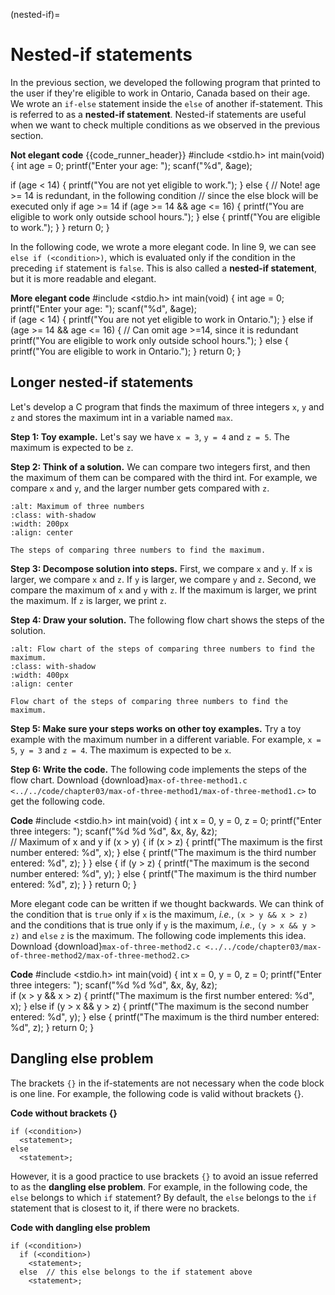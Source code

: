 (nested-if)=
# Nested-if statements

In the previous section, we developed the following program that printed to the user if they're eligible to work in Ontario, Canada based on their age. We wrote an `if-else` statement inside the `else` of another if-statement. This is referred to as a **nested-if statement**. Nested-if statements are useful when we want to check multiple conditions as we observed in the previous section.

**Not elegant code**
{{code_runner_header}}
<code-runner language="c" input="4"
output="Enter your age: <b>4</b>
You are not yet eligible to work.">
#include <stdio.h>
int main(void) {
  int age = 0;
  printf("Enter your age: ");
  scanf("%d", &age);

  if (age < 14) {
    printf("You are not yet eligible to work.");
  } else {
    // Note! age >= 14 is redundant, in the following condition
    // since the else block will be executed only if age >= 14
    if (age >= 14 && age <= 16) {
      printf("You are eligible to work only outside school hours.");
    } else {
      printf("You are eligible to work.");
    }
  }
  return 0;
}
</code-runner>

In the following code, we wrote a more elegant code. In line 9, we can see `else if (<condition>)`, which is evaluated only if the condition in the preceding `if` statement is `false`. This is also called a **nested-if statement**, but it is more readable and elegant. 

**More elegant code**
<code-runner language="c" input="4" highlight-lines="9"
output="Enter your age: <b>4</b>
You are not yet eligible to work.">
#include <stdio.h>
int main(void) {
  int age = 0;
  printf("Enter your age: ");
  scanf("%d", &age);
<br>
  if (age < 14) {
    printf("You are not yet eligible to work in Ontario.");
  } else if (age >= 14 &&
             age <= 16) {  // Can omit age >=14, since it is redundant
    printf("You are eligible to work only outside school hours.");
  } else {
    printf("You are eligible to work in Ontario.");
  }
  return 0;
}
</code-runner>

## Longer nested-if statements

Let's develop a C program that finds the maximum of three integers `x`, `y` and `z` and stores the maximum int in a variable named `max`.

**Step 1: Toy example.** Let's say we have `x = 3`, `y = 4` and `z = 5`. The maximum is expected to be `z`.

**Step 2: Think of a solution.** We can compare two integers first, and then the maximum of them can be compared with the third int. For example, we compare `x` and `y`, and the larger number gets compared with `z`.

```{figure} ./images/max-of-3.png
:alt: Maximum of three numbers
:class: with-shadow
:width: 200px
:align: center

The steps of comparing three numbers to find the maximum.
``` 

**Step 3: Decompose solution into steps.** First, we compare `x` and `y`. If `x` is larger, we compare `x` and `z`. If `y` is larger, we compare `y` and `z`. Second, we compare the maximum of `x` and `y` with `z`. If the maximum is larger, we print the maximum. If `z` is larger, we print `z`. 

**Step 4: Draw your solution.** The following flow chart shows the steps of the solution.

```{figure} ./images/flow-chart-max-of-3.png
:alt: Flow chart of the steps of comparing three numbers to find the maximum.
:class: with-shadow
:width: 400px
:align: center

Flow chart of the steps of comparing three numbers to find the maximum.
```

**Step 5: Make sure your steps works on other toy examples.** Try a toy example with the maximum number in a different variable. For example, `x = 5`, `y = 3` and `z = 4`. The maximum is expected to be `x`.

**Step 6: Write the code.** The following code implements the steps of the flow chart. Download {download}`max-of-three-method1.c <../../code/chapter03/max-of-three-method1/max-of-three-method1.c>` to get the following code.

**Code**
<code-runner language="c" input="5 3 4"
output="Enter three integers: <b>5 3 4</b>
The maximum is the first number entered: 5">
#include <stdio.h>
int main(void) {
  int x = 0, y = 0, z = 0;
  printf("Enter three integers: ");
  scanf("%d %d %d", &x, &y, &z);
<br>
  // Maximum of x and y
  if (x > y) {
    if (x > z) {
      printf("The maximum is the first number entered: %d", x);
    } else {
      printf("The maximum is the third number entered: %d", z);
    }
  } else {
    if (y > z) {
      printf("The maximum is the second number entered: %d", y);
    } else {
      printf("The maximum is the third number entered: %d", z);
    }
  }
  return 0;
}
</code-runner>

More elegant code can be written if we thought backwards. We can think of the condition that is `true` only if `x` is the maximum, *i.e.*, `(x > y && x > z)` and the conditions that is true only if `y` is the maximum, *i.e.*, `(y > x && y > z)` and `else` `z` is the maximum. The following code implements this idea. Download {download}`max-of-three-method2.c <../../code/chapter03/max-of-three-method2/max-of-three-method2.c>` 

**Code**
<code-runner language="c" input="1 3 4"
output="Enter three integers: <b>1 3 4</b>
The maximum is the third number entered: 4">
#include <stdio.h>
int main(void) {
  int x = 0, y = 0, z = 0;
  printf("Enter three integers: ");
  scanf("%d %d %d", &x, &y, &z);
<br>
  if (x > y && x > z) {
    printf("The maximum is the first number entered: %d", x);
  } else if (y > x && y > z) {
    printf("The maximum is the second number entered: %d", y);
  } else {
    printf("The maximum is the third number entered: %d", z);
  }
  return 0;
}
</code-runner>


## Dangling else problem


The brackets `{}` in the if-statements are not necessary when the code block is one line. For example, the following code is valid without brackets {}.

**Code without brackets {}**
```{code-block} c
if (<condition>)
  <statement>;
else
  <statement>;
```

However, it is a good practice to use brackets `{}` to avoid an issue referred to as the **dangling else problem**. For example, in the following code, the `else` belongs to which `if` statement? By default, the `else` belongs to the `if` statement that is closest to it, if there were no brackets.

**Code with dangling else problem**
```{code-block} c
if (<condition>)
  if (<condition>)
    <statement>;
  else  // this else belongs to the if statement above
    <statement>;
```
